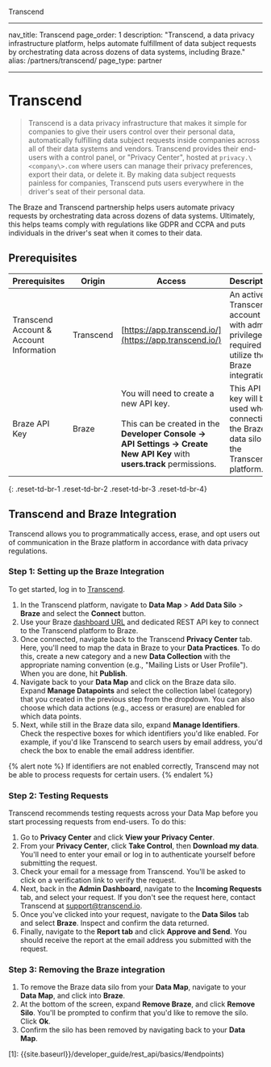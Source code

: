 Transcend

---
nav_title: Transcend
page_order: 1
description: "Transcend, a data privacy infrastructure platform, helps automate fulfillment of data subject requests by orchestrating data across dozens of data systems, including Braze."
alias: /partners/transcend/
page_type: partner

---

# Transcend

> Transcend is a data privacy infrastructure that makes it simple for companies to give their users control over their personal data, automatically fulfilling data subject requests inside companies across all of their data systems and vendors. Transcend provides their end-users with a control panel, or "Privacy Center", hosted at `privacy.\<company\>.com` where users can manage their privacy preferences, export their data, or delete it. By making data subject requests painless for companies, Transcend puts users everywhere in the driver's seat of their personal data.

The Braze and Transcend partnership helps users automate privacy requests by orchestrating data across dozens of data systems. Ultimately, this helps teams comply with regulations like GDPR and CCPA and puts individuals in the driver's seat when it comes to their data.

## Prerequisites

| Prerequisites | Origin | Access | Description |
|---|---|---|---|
| Transcend Account & Account Information | Transcend | [https://app.transcend.io/](https://app.transcend.io/) | An active Transcend account with admin privileges is required to utilize the Braze integration. |
| Braze API Key | Braze | You will need to create a new API key.<br><br>This can be created in the __Developer Console -> API Settings -> Create New API Key__ with __users.track__ permissions. | This API key will be used when connecting the Braze data silo to the Transcend platform. |
{: .reset-td-br-1 .reset-td-br-2 .reset-td-br-3  .reset-td-br-4}

## Transcend and Braze Integration

Transcend allows you to programmatically access, erase, and opt users out of communication in the Braze platform in accordance with data privacy regulations.

### Step 1: Setting up the Braze Integration
To get started, log in to [Transcend](https://app.transcend.io/login).

1. In the Transcend platform, navigate to __Data Map__ > __Add Data Silo__ > __Braze__ and select the __Connect__ button.
2. Use your Braze [dashboard URL]({{site.baseurl}}/api/basics/#endpoints) and dedicated REST API key to connect to the Transcend platform to Braze. 
3. Once connected, navigate back to the Transcend __Privacy Center__ tab. Here, you'll need to map the data in Braze to your __Data Practices__. To do this, create a new category and a new __Data Collection__ with the appropriate naming convention (e.g., "Mailing Lists or User Profile"). When you are done, hit __Publish__.
4. Navigate back to your __Data Map__ and click on the Braze data silo. Expand __Manage Datapoints__ and select the collection label (category) that you created in the previous step from the dropdown. You can also choose which data actions (e.g., access or erasure) are enabled for which data points. 
5. Next, while still in the Braze data silo, expand __Manage Identifiers__. Check the respective boxes for which identifiers you'd like enabled. For example, if you'd like Transcend to search users by email address, you'd check the box to enable the email address identifier.

{% alert note %}
If identifiers are not enabled correctly, Transcend may not be able to process requests for certain users.
{% endalert %}

### Step 2: Testing Requests
Transcend recommends testing requests across your Data Map before you start processing requests from end-users. To do this:

1. Go to __Privacy Center__ and click __View your Privacy Center__.
2. From your __Privacy Center__, click __Take Control__, then __Download my data__. You'll need to enter your email or log in to authenticate yourself before submitting the request.
3. Check your email for a message from Transcend. You'll be asked to click on a verification link to verify the request.
4. Next, back in the __Admin Dashboard__, navigate to the __Incoming Requests__ tab, and select your request. If you don't see the request here, contact Transcend at [support@transcend.io](mailto:support@transcend.io).
5. Once you've clicked into your request, navigate to the __Data Silos__ tab and select __Braze__. Inspect and confirm the data returned.
6. Finally, navigate to the __Report tab__ and click __Approve and Send__. You should receive the report at the email address you submitted with the request.

### Step 3: Removing the Braze integration

1. To remove the Braze data silo from your __Data Map__, navigate to your __Data Map__, and click into __Braze__. 
2. At the bottom of the screen, expand __Remove Braze__, and click __Remove Silo__. You'll be prompted to confirm that you'd like to remove the silo. Click __Ok__. 
3. Confirm the silo has been removed by navigating back to your __Data Map__.

[1]: {{site.baseurl}}/developer_guide/rest_api/basics/#endpoints)
